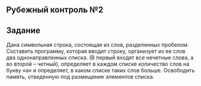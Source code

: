 ## Рубежный контроль №2

## Задание

Дана символьная строка, состоящая из слов, разделенных пробелом. Составить программу, которая вводит строку, организует из ее слов два однонаправленных списка. (В первый входят все нечетные слова, а во второй – четный), определяет в каждом списке количество слов на букву «а» и определяет, в каком списке таких слов больше. Освободить память, отведенную под размещение элементов списка.